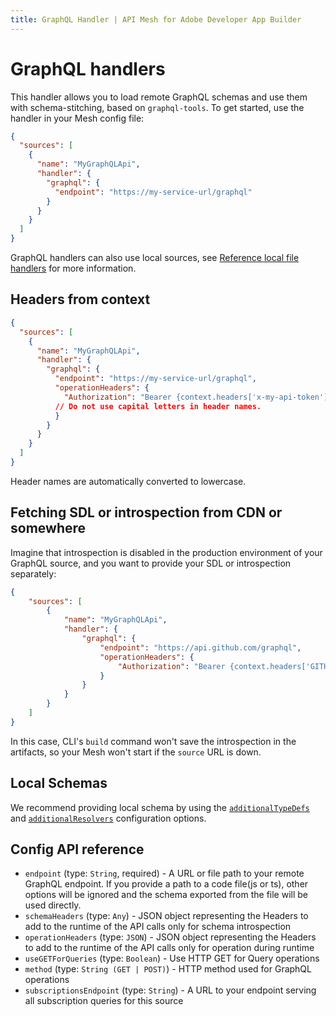 ```yaml
---
title: GraphQL Handler | API Mesh for Adobe Developer App Builder
---
```


# GraphQL handlers

This handler allows you to load remote GraphQL schemas and use them with schema-stitching, based on `graphql-tools`. To get started, use the handler in your Mesh config file:

```json
{
  "sources": [
    {
      "name": "MyGraphQLApi",
      "handler": {
        "graphql": {
          "endpoint": "https://my-service-url/graphql"
        }
      }
    }
  ]
}
```

GraphQL handlers can also use local sources, see [Reference local file handlers](../handlers/index.md#reference-local-files-in-handlers) for more information.

## Headers from context

```json
{
  "sources": [
    {
      "name": "MyGraphQLApi",
      "handler": {
        "graphql": {
          "endpoint": "https://my-service-url/graphql",
          "operationHeaders": {
            "Authorization": "Bearer {context.headers['x-my-api-token']}"
          // Do not use capital letters in header names.
          }
        }
      }
    }
  ]
}
```

<InlineAlert variant="info" slots="text"/>

Header names are automatically converted to lowercase.

<!--
### From Environment Variable

```json
{
  "sources": [
    {
      "name": "MyGraphQLApi",
      "handler": {
        "graphql": {
        "endpoint": "https://my-service-url/graphql",
          "operationHeaders": {
            "Authorization": "Bearer {env.MY_API_TOKEN}"
          }
        }
      }
    }
  ]
}
``` -->

## Fetching SDL or introspection from CDN or somewhere

Imagine that introspection is disabled in the production environment of your GraphQL source, and you want to provide your SDL or introspection separately:

```json
{
    "sources": [
        {
            "name": "MyGraphQLApi",
            "handler": {
                "graphql": {
                    "endpoint": "https://api.github.com/graphql",
                    "operationHeaders": {
                        "Authorization": "Bearer {context.headers['GITHUB_TOKEN']}"
                    }
                }
            }
        }
    ]
}
```

In this case, CLI's `build` command won't save the introspection in the artifacts, so your Mesh won't start if the `source` URL is down.

## Local Schemas

We recommend providing local schema by using the [`additionalTypeDefs`](../../gateway/extending-unified-schema.md) and [`additionalResolvers`](../multiple-apis.md#extending-graphql-schema-with-additionaltypedefs) configuration options.
<!-- 
## Fetch Strategies and Multiple HTTP endpoints for the same source

If you want to have an advanced fetch strategy for the GraphQL source such as retrying twice or timeout in 30 seconds etc.
Also, you can have different HTTP endpoints for a single source, and you can configure Mesh to get a better execution flow.

For example, you can make a request to both endpoints and return the fastest response with `race` strategy.

All `fetch` strategies can be combined to create the ultimate execution flow:

### `retry`

The `retry` mechanism allows you to specify the retry attempts for a single GraphQL endpoint/source.

The retry flow will execute in both conditions: a network error, or due to a runtime error.

```json
{
    "sources": [
        {
            "name": "uniswapv2",
            "handler": {
                "graphql": {
                    "endpoint": "https://api.thegraph.com/subgraphs/name/uniswap/uniswap-v2",
                    "retry": 2
                }
            }
        }
    ]
}
```

### `timeout`

The `timeout` mechanism allows you to specify the `timeout` for a given GraphQL endpoint.

```json
{
    "sources": [
        {
            "name": "uniswapv2",
            "handler": {
                "graphql": {
                    "endpoint": "https://api.thegraph.com/subgraphs/name/uniswap/uniswap-v2",
                    "timeout": 5000
                }
            }
        }
    ]
}
```

### `fallback`

The `fallback` mechanism allows you to specify more than one GraphQL endpoint, for the same source.

This is helpful if you have a fallback endpoint for the same GraphQL API.

```json
{
    "sources": [
        {
            "name": "uniswapv2",
            "handler": {
                "graphql": {
                    "strategy": "fallback",
                    "sources": [
                        {
                            "endpoint": "https://bad-uniswap-v2-api.com",
                            "retry": 2,
                            "timeout": 5000
                        },
                        {
                            "endpoint": "https://api.thegraph.com/subgraphs/name/uniswap/uniswap-v2"
                        }
                    ]
                }
            }
        }
    ]
}
```

### `race`

The `race` mechanism allows you to specify more than one GraphQL endpoint, for the same source, and race on every execution.

If you have different places that the service is deployed, this is useful to get the fastest response by racing them.

```json
{
    "sources": [
        {
            "name": "uniswapv2",
            "handler": {
                "graphql": {
                    "strategy": "race",
                    "sources": [
                        {
                            "endpoint": "https://bad-uniswap-v2-api.com"
                        },
                        {
                            "endpoint": "https://api.thegraph.com/subgraphs/name/uniswap/uniswap-v2"
                        }
                    ]
                }
            }
        }
    ]
}
``` -->

## Config API reference

-  `endpoint` (type: `String`, required) - A URL or file path to your remote GraphQL endpoint.
If you provide a path to a code file(js or ts),
other options will be ignored and the schema exported from the file will be used directly.
-  `schemaHeaders` (type: `Any`) - JSON object representing the Headers to add to the runtime of the API calls only for schema introspection
-  `operationHeaders` (type: `JSON`) - JSON object representing the Headers to add to the runtime of the API calls only for operation during runtime
-  `useGETForQueries` (type: `Boolean`) - Use HTTP GET for Query operations
-  `method` (type: `String (GET | POST)`) - HTTP method used for GraphQL operations
-  `subscriptionsEndpoint` (type: `String`) - A URL to your endpoint serving all subscription queries for this source
<!-- 
`customFetch` (type: `Any`) - Path to a custom W3 Compatible Fetch Implementation
`webSocketImpl` (type: `String`) - Path to a custom W3 Compatible WebSocket Implementation
`introspection` (type: `String`) - Path to the introspection
You can separately give schema introspection
`multipart` (type: `Boolean`) - Enable multipart/form data in order to support file uploads
`subscriptionsProtocol` (type: `String (SSE | WS | LEGACY_WS)`) - SSE - Server Sent Events
WS - New graphql-ws
LEGACY_WS - Legacy subscriptions-transport-ws
`retry` (type: `Int`) - Retry attempts if fails
`timeout` (type: `Int`) - Timeout in milliseconds
`batch` (type: `Boolean`) - Enable/Disable automatic query batching 
-->
